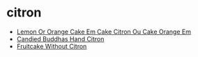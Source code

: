 # citron

 * [Lemon Or Orange Cake Em Cake Citron Ou Cake Orange Em](index/l/lemon-or-orange-cake-em-cake-citron-ou-cake-orange-em-355943.json)
 * [Candied Buddhas Hand Citron](index/c/candied-buddhas-hand-citron.json)
 * [Fruitcake Without Citron](index/f/fruitcake-without-citron.json)
